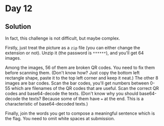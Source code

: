 # Day 12
## Solution
In fact, this challenge is not difficult, but maybe complex.

Firstly, just treat the picture as a `zip` file (you can either change the extension or not). Unzip it (the password is `******`), and you'll get 64 images.

Among the images, 56 of them are broken QR codes. You need to fix them before scanning them. (Don't know how? Just copy the bottom left rectangle shape, paste it to the top left corner and keep it neat.) The other 8 images are bar codes. Scan the bar codes, you'll get numbers between 0-55 which are filenames of the QR codes that are useful. Scan the correct QR codes and base64-decode the texts. (Don't know why you should base64-decode the texts? Because some of them have `=` at the end. This is a characteristic of base64-decoded texts.)

Finally, join the words you get to compose a meaningful sentence which is the flag. You need to omit white spaces at submission.
